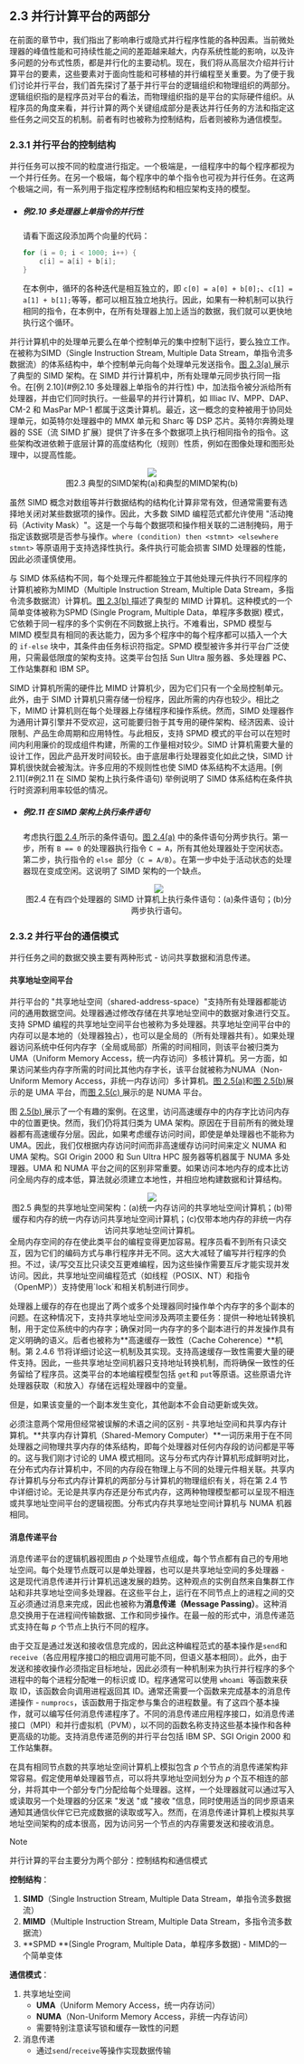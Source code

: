 ## 2.3 并行计算平台的两部分

在前面的章节中，我们指出了影响串行或隐式并行程序性能的各种因素。当前微处理器的峰值性能和可持续性能之间的差距越来越大，内存系统性能的影响，以及许多问题的分布式性质，都是并行化的主要动机。现在，我们将从高层次介绍并行计算平台的要素，这些要素对于面向性能和可移植的并行编程至关重要。为了便于我们讨论并行平台，我们首先探讨了基于并行平台的逻辑组织和物理组织的两部分。逻辑组织指的是程序员对平台的看法，而物理组织指的是平台的实际硬件组织。从程序员的角度来看，并行计算的两个关键组成部分是表达并行任务的方法和指定这些任务之间交互的机制。前者有时也被称为控制结构，后者则被称为通信模型。

### 2.3.1 并行平台的控制结构

并行任务可以按不同的粒度进行指定。一个极端是，一组程序中的每个程序都视为一个并行任务。在另一个极端，每个程序中的单个指令也可视为并行任务。在这两个极端之间，有一系列用于指定程序控制结构和相应架构支持的模型。

- ##### **例2.10 多处理器上单指令的并行性**

  请看下面这段添加两个向量的代码：

  ```c
  for (i = 0; i < 1000; i++) {
      c[i] = a[i] + b[i];
  }
  ```

  在本例中，循环的各种迭代是相互独立的，即 `c[0] = a[0] + b[0];`、`c[1] = a[1] + b[1];`等等，都可以相互独立地执行。因此，如果有一种机制可以执行相同的指令，在本例中，在所有处理器上加上适当的数据，我们就可以更快地执行这个循环。

并行计算机中的处理单元要么在单个控制单元的集中控制下运行，要么独立工作。在被称为SIMD（Single Instruction Stream, Multiple Data Stream，单指令流多数据流）的体系结构中，单个控制单元向每个处理单元发送指令。[图 2.3(a) ](#fig2.3)展示了典型的 SIMD 架构。在 SIMD 并行计算机中，所有处理单元同步执行同一指令。在[例 2.10](#例2.10 多处理器上单指令的并行性) 中，加法指令被分派给所有处理器，并由它们同时执行。一些最早的并行计算机，如 Illiac IV、MPP、DAP、CM-2 和 MasPar MP-1 都属于这类计算机。最近，这一概念的变种被用于协同处理单元，如英特尔处理器中的 MMX 单元和 Sharc 等 DSP 芯片。英特尔奔腾处理器的 SSE（流 SIMD 扩展）提供了许多在多个数据项上执行相同指令的指令。这些架构改进依赖于底层计算的高度结构化（规则）性质，例如在图像处理和图形处理中，以提高性能。

<div align="center" id="fig2.3" name="fig2.3">
    <img src="./images/image-20240520172331381.png"/>
    <div>
        图2.3 典型的SIMD架构(a)和典型的MIMD架构(b)
    </div>
</div>


虽然 SIMD 概念对数组等并行数据结构的结构化计算非常有效，但通常需要有选择地关闭对某些数据项的操作。因此，大多数 SIMD 编程范式都允许使用 "活动掩码（Activity Mask）"。这是一个与每个数据项和操作相关联的二进制掩码，用于指定该数据项是否参与操作。`where (condition) then <stmnt> <elsewhere stmnt>` 等原语用于支持选择性执行。条件执行可能会损害 SIMD 处理器的性能，因此必须谨慎使用。

与 SIMD 体系结构不同，每个处理元件都能独立于其他处理元件执行不同程序的计算机被称为MIMD（Multiple Instruction Stream, Multiple Data Stream，多指令流多数据流）计算机。[图 2.3(b) ](#fig2.3)描述了典型的 MIMD 计算机。这种模式的一个简单变体被称为SPMD (Single Program, Multiple Data，单程序多数据) 模式，它依赖于同一程序的多个实例在不同数据上执行。不难看出，SPMD 模型与 MIMD 模型具有相同的表达能力，因为多个程序中的每个程序都可以插入一个大的 `if-else` 块中，其条件由任务标识符指定。SPMD 模型被许多并行平台广泛使用，只需最低限度的架构支持。这类平台包括 Sun Ultra 服务器、多处理器 PC、工作站集群和 IBM SP。

SIMD 计算机所需的硬件比 MIMD 计算机少，因为它们只有一个全局控制单元。此外，由于 SIMD 计算机只需存储一份程序，因此所需的内存也较少。相比之下，MIMD 计算机则在每个处理器上存储程序和操作系统。然而，SIMD 处理器作为通用计算引擎并不受欢迎，这可能要归咎于其专用的硬件架构、经济因素、设计限制、产品生命周期和应用特性。与此相反，支持 SPMD 模式的平台可以在短时间内利用廉价的现成组件构建，所需的工作量相对较少。SIMD 计算机需要大量的设计工作，因此产品开发时间较长。由于底层串行处理器变化如此之快，SIMD 计算机很快就会被淘汰。许多应用的不规则性也使 SIMD 体系结构不太适用。[例 2.11](#例2.11 在 SIMD 架构上执行条件语句) 举例说明了 SIMD 体系结构在条件执行时资源利用率较低的情况。

- ##### **例2.11 在 SIMD 架构上执行条件语句**

  考虑执行[图 2.4 ](#fig2.4)所示的条件语句。[图 2.4(a)](#fig2.4) 中的条件语句分两步执行。第一步，所有 `B == 0` 的处理器执行指令 `C = A`，所有其他处理器处于空闲状态。第二步，执行指令的 `else `部分（`C = A/B`）。在第一步中处于活动状态的处理器现在变成空闲。这说明了 SIMD 架构的一个缺点。

  <div align="center" id="fig2.4" name="fig2.4">
      <img src="./images/image-20240520172703390.png"/>
      <div>
          图2.4 在有四个处理器的 SIMD 计算机上执行条件语句：(a)条件语句；(b)分两步执行语句。
      </div>
  </div>

### 2.3.2 并行平台的通信模式

并行任务之间的数据交换主要有两种形式 - 访问共享数据和消息传递。

#### 共享地址空间平台

并行平台的 "共享地址空间（shared-address-space）"支持所有处理器都能访问的通用数据空间。处理器通过修改存储在共享地址空间中的数据对象进行交互。支持 SPMD 编程的共享地址空间平台也被称为多处理器。共享地址空间平台中的内存可以是本地的（处理器独占），也可以是全局的（所有处理器共有）。如果处理器访问系统中任何内存字（全局或局部）所需的时间相同，则该平台被归类为UMA（Uniform Memory Access，统一内存访问）多核计算机。另一方面，如果访问某些内存字所需的时间比其他内存字长，该平台就被称为NUMA（Non-Uniform Memory Access，非统一内存访问）多计算机。[图 2.5(a)](#fig2.5)和[图 2.5(b)](#fig2.5)展示的是 UMA 平台，而[图 2.5(c) ](#fig2.5)展示的是 NUMA 平台。

图 [2.5(b) ](#fig2.5)展示了一个有趣的案例。在这里，访问高速缓存中的内存字比访问内存中的位置更快。然而，我们仍将其归类为 UMA 架构。原因在于目前所有的微处理器都有高速缓存分层。因此，如果考虑缓存访问时间，即使是单处理器也不能称为 UMA。因此，我们仅根据内存访问时间而非高速缓存访问时间来定义 NUMA 和 UMA 架构。SGI Origin 2000 和 Sun Ultra HPC 服务器等机器属于 NUMA 多处理器。UMA 和 NUMA 平台之间的区别非常重要。如果访问本地内存的成本比访问全局内存的成本低，算法就必须建立本地性，并相应地构建数据和计算结构。

<div align="center" id="fig2.5" name="fig2.5">
    <img src="./images/image-20240520173028830.png"/>
    <div>
        图2.5 典型的共享地址空间架构：(a)统一内存访问的共享地址空间计算机；(b)带缓存和内存的统一内存访问共享地址空间计算机；(c)仅带本地内存的非统一内存访问共享地址空间计算机。
    </div>
</div>
全局内存空间的存在使此类平台的编程变得更加容易。程序员看不到所有只读交互，因为它们的编码方式与串行程序并无不同。这大大减轻了编写并行程序的负担。不过，读/写交互比只读交互更难编程，因为这些操作需要互斥才能实现并发访问。因此，共享地址空间编程范式（如线程（POSIX、NT）和指令（OpenMP））支持使用`lock`和相关机制进行同步。

处理器上缓存的存在也提出了两个或多个处理器同时操作单个内存字的多个副本的问题。在这种情况下，支持共享地址空间涉及两项主要任务：提供一种地址转换机制，用于定位系统中的内存字；确保对同一内存字的多个副本进行的并发操作具有定义明确的语义。后者也被称为**高速缓存一致性（Cache Coherence）**机制。第 2.4.6 节将详细讨论这一机制及其实现。支持高速缓存一致性需要大量的硬件支持。因此，一些共享地址空间机器只支持地址转换机制，而将确保一致性的任务留给了程序员。这类平台的本地编程模型包括 `get`和 `put`等原语。这些原语允许处理器获取（和放入）存储在远程处理器中的变量。

但是，如果该变量的一个副本发生变化，其他副本不会自动更新或失效。

必须注意两个常用但经常被误解的术语之间的区别 - 共享地址空间和共享内存计算机。**共享内存计算机（Shared-Memory Computer）**一词历来用于在不同处理器之间物理共享内存的体系结构，即每个处理器对任何内存段的访问都是平等的。这与我们刚才讨论的 UMA 模式相同。这与分布式内存计算机形成鲜明对比，在分布式内存计算机中，不同的内存段在物理上与不同的处理元件相关联。共享内存计算机与分布式内存计算机的两部分与计算机的物理组织有关，将在第 2.4 节中详细讨论。无论是共享内存还是分布式内存，这两种物理模型都可以呈现不相连或共享地址空间平台的逻辑视图。分布式内存共享地址空间计算机与 NUMA 机器相同。

#### 消息传递平台

消息传递平台的逻辑机器视图由 *p* 个处理节点组成，每个节点都有自己的专用地址空间。每个处理节点既可以是单处理器，也可以是共享地址空间的多处理器 - 这是现代消息传递并行计算机迅速发展的趋势。这种观点的实例自然来自集群工作站和非共享地址空间多处理器。在这些平台上，运行在不同节点上的进程之间的交互必须通过消息来完成，因此也被称为**消息传递（Message Passing）**。这种消息交换用于在进程间传输数据、工作和同步操作。在最一般的形式中，消息传递范式支持在每 *p* 个节点上执行不同的程序。

由于交互是通过发送和接收信息完成的，因此这种编程范式的基本操作是`send`和`receive`（各应用程序接口的相应调用可能不同，但语义基本相同）。此外，由于发送和接收操作必须指定目标地址，因此必须有一种机制来为执行并行程序的多个进程中的每个进程分配唯一的标识或 ID。程序通常可以使用 `whoami `等函数来获取 ID，该函数会向调用进程返回其 ID。通常还需要一个函数来完成基本的消息传递操作 - `numprocs`，该函数用于指定参与集合的进程数量。有了这四个基本操作，就可以编写任何消息传递程序了。不同的消息传递应用程序接口，如消息传递接口（MPI）和并行虚拟机（PVM），以不同的函数名称支持这些基本操作和各种更高级的功能。支持消息传递范例的并行平台包括 IBM SP、SGI Origin 2000 和工作站集群。

在具有相同节点数的共享地址空间计算机上模拟包含 *p* 个节点的消息传递架构非常容易。假定使用单处理器节点，可以将共享地址空间划分为 *p* 个互不相连的部分，并将其中一个部分专门分配给每个处理器。这样，一个处理器就可以通过写入或读取另一个处理器的分区来 "发送 "或 "接收 "信息，同时使用适当的同步原语来通知其通信伙伴它已完成数据的读取或写入。然而，在消息传递计算机上模拟共享地址空间架构的成本很高，因为访问另一个节点的内存需要发送和接收消息。

> [!NOTE]
>
> 并行计算的平台主要分为两个部分：控制结构和通信模式
>
> **控制结构**：
>
> 1. **SIMD**（Single Instruction Stream, Multiple Data Stream，单指令流多数据流）
> 2. **MIMD**（Multiple Instruction Stream, Multiple Data Stream，多指令流多数据流）
> 3. **SPMD **(Single Program, Multiple Data，单程序多数据)  - MIMD的一个简单变体
>
> **通信模式**：
>
> 1. 共享地址空间
>    - **UMA**（Uniform Memory Access，统一内存访问）
>    - **NUMA**（Non-Uniform Memory Access，非统一内存访问）
>    - 需要特别注意读写锁和缓存一致性的问题
> 2. 消息传递
>    - 通过`send`/`receive`等操作实现数据传输

